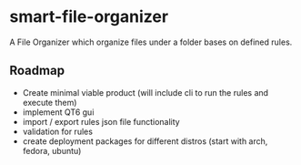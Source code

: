 # smart-file-organizer
A File Organizer which organize files under a folder bases on defined rules.

## Roadmap
- Create minimal viable product (will include cli to run the rules and execute them)
- implement QT6 gui
- import / export rules json file functionality
- validation for rules
- create deployment packages for different distros (start with arch, fedora, ubuntu)
